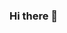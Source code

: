 ### Hi there 👋

<!--
**Baludatascience/Baludatascience** is

Chatbot for Sysco food delivery business. Code is been developed for a demo purpose. Some part of it to be updated.

git add . git commit -m "update proc" git push heroku master -f
-->
